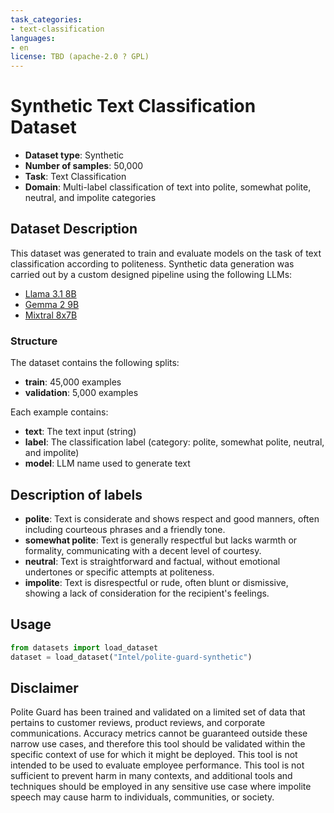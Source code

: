 ```yaml
---
task_categories:
- text-classification
languages:
- en
license: TBD (apache-2.0 ? GPL)
---
```


# Synthetic Text Classification Dataset

- **Dataset type**: Synthetic  
- **Number of samples**: 50,000  
- **Task**: Text Classification  
- **Domain**: Multi-label classification of text into polite, somewhat polite, neutral, and impolite categories

## Dataset Description
This dataset was generated to train and evaluate models on the task of text classification according to politeness. Synthetic data generation was carried out by a custom designed pipeline using the following LLMs:

- [Llama 3.1 8B](https://huggingface.co/meta-llama/Meta-Llama-3.1-8B-Instruct)
- [Gemma 2 9B](https://huggingface.co/google/gemma-2-9b-it)
- [Mixtral 8x7B](https://huggingface.co/mistralai/Mixtral-8x7B-Instruct-v0.1)

### Structure
The dataset contains the following splits:

- **train**: 45,000 examples
- **validation**: 5,000 examples

Each example contains:

- **text**: The text input (string)
- **label**: The classification label (category: polite, somewhat polite, neutral, and impolite)
- **model**: LLM name used to generate text

## Description of labels
- **polite**: Text is considerate and shows respect and good manners, often including courteous phrases and a friendly tone.
- **somewhat polite**: Text is generally respectful but lacks warmth or formality, communicating with a decent level of courtesy.
- **neutral**: Text is straightforward and factual, without emotional undertones or specific attempts at politeness.
- **impolite**: Text is disrespectful or rude, often blunt or dismissive, showing a lack of consideration for the recipient's feelings.

## Usage
```python
from datasets import load_dataset
dataset = load_dataset("Intel/polite-guard-synthetic")
```
## Disclaimer
Polite Guard has been trained and validated on a limited set of data
that pertains to customer reviews, product reviews, and corporate
communications. Accuracy metrics cannot be guaranteed outside these
narrow use cases, and therefore this tool should be validated within
the specific context of use for which it might be deployed. This tool
is not intended to be used to evaluate employee performance. This tool
is not sufficient to prevent harm in many contexts, and additional
tools and techniques should be employed in any sensitive use case
where impolite speech may cause harm to individuals, communities, or
society.